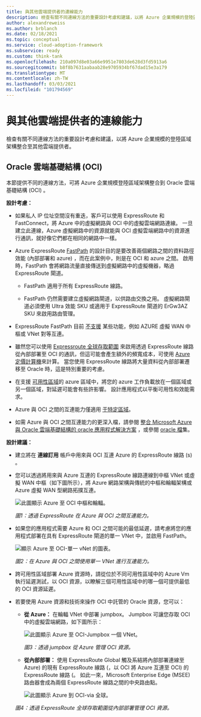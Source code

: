 ```yaml
---
title: 與其他雲端提供者的連線能力
description: 檢查有關不同連線方法的重要設計考慮和建議，以將 Azure 企業規模的登陸區域架構整合到 Oracle 雲端基礎結構 (OCI) 。
author: alexandreweiss
ms.author: brblanch
ms.date: 02/18/2021
ms.topic: conceptual
ms.service: cloud-adoption-framework
ms.subservice: ready
ms.custom: think-tank
ms.openlocfilehash: 210a097d8e03a66e9951e7803de628d3fd5913a6
ms.sourcegitcommit: b8f8b7631aabaab28e9705934bf67dad15e3a179
ms.translationtype: MT
ms.contentlocale: zh-TW
ms.lasthandoff: 03/03/2021
ms.locfileid: "101794569"
---
```

# <a name="connectivity-to-other-cloud-providers"></a>與其他雲端提供者的連線能力

檢查有關不同連線方法的重要設計考慮和建議，以將 Azure 企業規模的登陸區域架構整合至其他雲端提供者。

## <a name="oracle-cloud-infrastructure-oci"></a>Oracle 雲端基礎結構 (OCI) 

本節提供不同的連線方法，可將 Azure 企業規模登陸區域架構整合到 Oracle 雲端基礎結構 (OCI) 。

**設計考慮：**

- 如果私人 IP 位址空間沒有重迭，客戶可以使用 ExpressRoute 和 FastConnect，將 Azure 中的虛擬網路與 OCI 中的虛擬雲端網路連線。 一旦建立此連線，Azure 虛擬網路中的資源就能與 OCI 虛擬雲端網路中的資源進行通訊，就好像它們都在相同的網路中一樣。

- Azure ExpressRoute [FastPath](/azure/expressroute/about-fastpath) 的設計目的是要改善兩個網路之間的資料路徑效能 (內部部署和 azure) ，而在此案例中，則是在 OCI 和 azure 之間。 啟用時，FastPath 會將網路流量直接傳送到虛擬網路中的虛擬機器，略過 ExpressRoute 閘道。

  - FastPath 適用于所有 ExpressRoute 線路。

  - FastPath 仍然需要建立虛擬網路閘道，以供路由交換之用。 虛擬網路閘道必須使用 Ultra 效能 SKU 或適用于 ExpressRoute 閘道的 ErGw3AZ SKU 來啟用路由管理。

- ExpressRoute FastPath 目前 [不支援](/azure/expressroute/about-fastpath#supported-features) 某些功能，例如 AZURE 虛擬 WAN 中樞或 VNet 對等互連。

- 雖然您可以使用 [Expressroute 全球存取範圍](/azure/expressroute/expressroute-global-reach) 來啟用透過 ExpressRoute 線路從內部部署至 OCI 的通訊，但這可能會產生額外的頻寬成本，可使用 [Azure 定價計算機](https://azure.microsoft.com/pricing/calculator/)來計算。 當您使用 ExpressRoute 線路將大量資料從內部部署遷移至 Oracle 時，這是特別重要的考慮。

- 在支援 [可用性區域](/azure/availability-zones/az-overview#availability-zones)的 azure 區域中，將您的 azure 工作負載放在一個區域或另一個區域，對延遲可能會有些許影響。 設計應用程式以平衡可用性和效能需求。

- Azure 與 OCI 之間的互連能力僅適用 [于特定區域](/azure/virtual-machines/workloads/oracle/oracle-oci-overview#region-availability)。

- 如需 Azure 與 OCI 之間互連能力的更深入檔，請參閱 [整合 Microsoft Azure 與 Oracle 雲端基礎結構的 oracle 應用程式解決方案](/azure/virtual-machines/workloads/oracle/oracle-oci-overview) ，或參閱 [oracle 檔](https://docs.cloud.oracle.com/iaas/Content/Network/Concepts/azure.htm)集。

**設計建議：**

- 建立將在 **連線訂用** 帳戶中用來與 OCI 互連 Azure 的 ExpressRoute 線路 (s) 。

- 您可以透過將用來與 Azure 互連的 ExpressRoute 線路連線到中樞 VNet 或虛擬 WAN 中樞（如下圖所示），將 Azure 網路架構與傳統的中樞和輪輻架構或 Azure 虛擬 WAN 型網路拓撲互連。

  ![此圖顯示 Azure 至 OCI 中樞和輪輻。](./media/azure-oci-hub-and-spoke.png)

  *圖1：透過 ExpressRoute 在 Azure 與 OCI 之間互連能力。*

- 如果您的應用程式需要 Azure 和 OCI 之間可能的最低延遲，請考慮將您的應用程式部署在具有 ExpressRoute 閘道的單一 VNet 中，並啟用 FastPath。

  ![顯示 Azure 至 OCI-單一 vNet 的圖表。](./media/azure-oci-one-vnet.png)

  *圖2：在 Azure 與 OCI 之間使用單一 VNet 進行互連能力。*

- 跨可用性區域部署 Azure 資源時，請從位於不同可用性區域中的 Azure Vm 執行延遲測試，以 OCI 資源，以瞭解三個可用性區域中的哪一個可提供最低的 OCI 資源延遲。

- 若要使用 Azure 資源和技術來操作 OCI 中託管的 Oracle 資源，您可以：

  - **從 Azure：** 在輪輻 VNet 中部署 jumpbox。 Jumpbox 可讓您存取 OCI 中的虛擬雲端網路，如下圖所示：

    ![此圖顯示 Azure 至 OCI-Jumpbox 一個 VNet。](./media/azure-oci-jumpbox-one-vnet.png)

    *圖3：透過 jumpbox 從 Azure 管理 OCI 資源。*

  - **從內部部署：** 使用 ExpressRoute Global 觸及系結將內部部署連線至 Azure) 的現有 ExpressRoute 線路 (，以 OCI 將 Azure 互連至 OCI) 的 ExpressRoute 線路 (。 如此一來，Microsoft Enterprise Edge (MSEE) 路由器會成為兩個 ExpressRoute 線路之間的中央路由點。

    ![此圖顯示 Azure 到 OCI-via 全球。](./media/azure-oci-gr-hub-and-spoke.png)

  *圖4：透過 ExpressRoute 全球存取範圍從內部部署管理 OCI 資源。*
